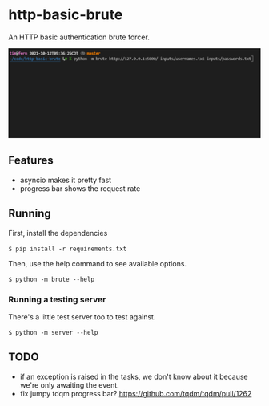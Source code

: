 # http-basic-brute

An HTTP basic authentication brute forcer.

![Demo](https://raw.githubusercontent.com/t-mart/http-brute-basic/master/docs/demo.gif)

## Features

- asyncio makes it pretty fast
- progress bar shows the request rate

## Running

First, install the dependencies

```shell
$ pip install -r requirements.txt
```

Then, use the help command to see available options.

```shell
$ python -m brute --help
```

### Running a testing server

There's a little test server too to test against.

```shell
$ python -m server --help
```

## TODO

- if an exception is raised in the tasks, we don't know about it because we're only awaiting
  the event.
- fix jumpy tdqm progress bar? <https://github.com/tqdm/tqdm/pull/1262>
